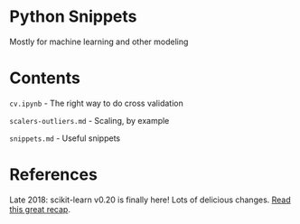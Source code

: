 # Python Snippets

Mostly for machine learning and other modeling

# Contents

`cv.ipynb` - The right way to do cross validation

`scalers-outliers.md` - Scaling, by example

`snippets.md` - Useful snippets


# References

Late 2018: scikit-learn v0.20 is finally here! Lots of delicious changes. [Read this great recap](https://medium.com/dunder-data/from-pandas-to-scikit-learn-a-new-exciting-workflow-e88e2271ef62).
